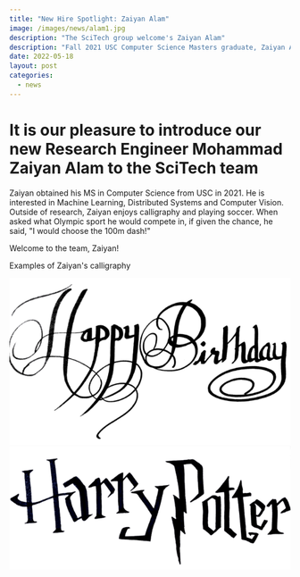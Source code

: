 ```yaml
---
title: "New Hire Spotlight: Zaiyan Alam"
image: /images/news/alam1.jpg
description: "The SciTech group welcome's Zaiyan Alam"
description: "Fall 2021 USC Computer Science Masters graduate, Zaiyan Alam tells the SciTech Group a little bit about himself"
date: 2022-05-18
layout: post
categories:
  - news
---
```


# It is our pleasure to introduce our new Research Engineer Mohammad Zaiyan Alam to the SciTech team

Zaiyan obtained his MS in Computer Science from USC in 2021. He is interested
in Machine Learning, Distributed Systems and Computer Vision. Outside of research,
Zaiyan enjoys calligraphy and playing soccer. When asked what Olympic sport he
would compete in, if given the chance, he said, "I would choose the 100m dash!"

Welcome to the team, Zaiyan!


Examples of Zaiyan's calligraphy


![plots](/images/news/alam.happybirthday.jpg)
![plots](/images/news/alam.harrypotter.jpg)
  





